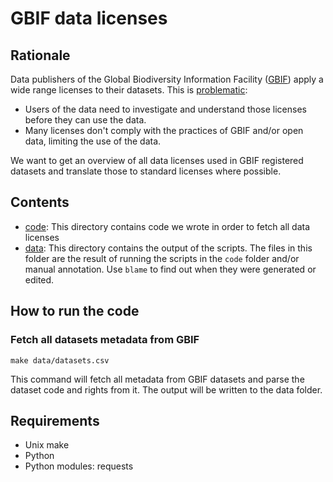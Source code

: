 # GBIF data licenses

## Rationale

Data publishers of the Global Biodiversity Information Facility ([GBIF](http://www.gbif.org)) apply a wide range licenses to their datasets. This is [problematic](http://peterdesmet.com/posts/illegal-bullfrogs.html):

* Users of the data need to investigate and understand those licenses before they can use the data.
* Many licenses don't comply with the practices of GBIF and/or open data, limiting the use of the data.

We want to get an overview of all data licenses used in GBIF registered datasets and translate those to standard licenses where possible.

## Contents

* [code](./code): This directory contains code we wrote in order to fetch all data licenses
* [data](./data): This directory contains the output of the scripts. The files in this folder are the result of running the scripts in the `code` folder and/or manual annotation. Use `blame` to find out when they were generated or edited.

## How to run the code

### Fetch all datasets metadata from GBIF

`make data/datasets.csv`

This command will fetch all metadata from GBIF datasets and parse the dataset code and rights from it. The output will be written to the data folder.

## Requirements

- Unix make
- Python
- Python modules: requests
